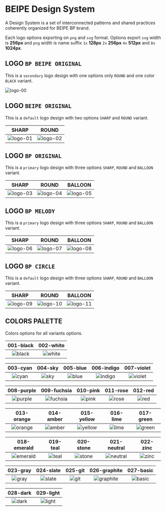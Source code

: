 # BEIPE Design System

A Design System is a set of interconnected patterns and shared practices coherently organized for BEIPE BP brand.

Each logo options exporting on `png` and `svg` format. Options export `svg` width is **256px** and `png` width is name suffix `1x` **128px** `2x` **256px** `4x` **512px** and `8x` **1024px**.

## LOGO `BP BEIPE ORIGINAL`

This is a `secondary` logo design with one options only `ROUND` and one color `BLACK` variant.

![logo-00][00]

[00]: ./asset/logo/png/logo_bp_beipe_original_flat_secondary_round_000-black_2x.png

## LOGO `BEIPE ORIGINAL`

This is a `default` logo design with two options `SHARP` and `ROUND` variant.

|     SHARP      |     ROUND      |
| :------------: | :------------: |
| ![logo-01][01] | ![logo-02][02] |

[01]: ./asset/logo/png/logo_beipe_original_flat_default_sharp_003-cyan_2x.png
[02]: ./asset/logo/png/logo_beipe_original_flat_default_round_003-cyan_2x.png

## LOGO `BP ORIGINAL`

This is a `primary` logo design with three options `SHARP`, `ROUND` and `BALLOON` variant.

|     SHARP      |     ROUND      |    BALLOON     |
| :------------: | :------------: | :------------: |
| ![logo-03][03] | ![logo-04][04] | ![logo-05][05] |

[03]: ./asset/logo/png/logo_bp_original_flat_primary_sharp_003-cyan_2x.png
[04]: ./asset/logo/png/logo_bp_original_flat_primary_round_003-cyan_2x.png
[05]: ./asset/logo/png/logo_bp_original_flat_primary_balloon_003-cyan_2x.png

## LOGO `BP MELODY`

This is a `primary` logo design with three options `SHARP`, `ROUND` and `BALLOON` variant.

|     SHARP      |     ROUND      |    BALLOON     |
| :------------: | :------------: | :------------: |
| ![logo-06][06] | ![logo-07][07] | ![logo-08][08] |

[06]: ./asset/logo/png/logo_bp_melody_flat_primary_sharp_003-cyan_2x.png
[07]: ./asset/logo/png/logo_bp_melody_flat_primary_round_003-cyan_2x.png
[08]: ./asset/logo/png/logo_bp_melody_flat_primary_balloon_003-cyan_2x.png

## LOGO `BP CIRCLE`

This is a `default` logo design with three options `SHARP`, `ROUND` and `BALLOON` variant.

|     SHARP      |     ROUND      |    BALLOON     |
| :------------: | :------------: | :------------: |
| ![logo-09][09] | ![logo-10][10] | ![logo-11][11] |

[09]: ./asset/logo/png/logo_bp_circle_flat_default_sharp_003-cyan_2x.png
[10]: ./asset/logo/png/logo_bp_circle_flat_default_round_003-cyan_2x.png
[11]: ./asset/logo/png/logo_bp_circle_flat_default_balloon_003-cyan_2x.png

## COLORS PALETTE

Colors options for all variants options.

|      001-black      |      002-white      |
| :-----------------: | :-----------------: |
| ![black][001-black] | ![white][002-white] |

|     003-cyan      |     004-sky     |     005-blue      |      006-indigo       |      007-violet       |
| :---------------: | :-------------: | :---------------: | :-------------------: | :-------------------: |
| ![cyan][003-cyan] | ![sky][004-sky] | ![blue][005-blue] | ![indigo][006-indigo] | ![violet][007-violet] |

|      008-purple       |       009-fuchsia       |     010-pink      |     011-rose      |     012-red     |
| :-------------------: | :---------------------: | :---------------: | :---------------: | :-------------: |
| ![purple][008-purple] | ![fuchsia][009-fuchsia] | ![pink][010-pink] | ![rose][011-rose] | ![red][012-red] |

|      013-orange       |      014-amber      |      015-yellow       |     016-lime      |      017-green      |
| :-------------------: | :-----------------: | :-------------------: | :---------------: | :-----------------: |
| ![orange][013-orange] | ![amber][014-amber] | ![yellow][015-yellow] | ![lime][016-lime] | ![green][017-green] |

|       018-emerald       |     019-teal      |      020-stone      |       021-neutral       |     022-zinc      |
| :---------------------: | :---------------: | :-----------------: | :---------------------: | :---------------: |
| ![emerald][018-emerald] | ![teal][019-teal] | ![stone][020-stone] | ![neutral][021-neutral] | ![zinc][022-zinc] |

|     023-gray      |      024-slate      |     025-git     |       026-graphite        |      027-basic      |
| :---------------: | :-----------------: | :-------------: | :-----------------------: | :-----------------: |
| ![gray][023-gray] | ![slate][024-slate] | ![git][025-git] | ![graphite][026-graphite] | ![basic][027-basic] |

|     028-dark      |      029-light      |
| :---------------: | :-----------------: |
| ![dark][028-dark] | ![light][029-light] |

[001-black]: ./asset/logo/png/logo_bp_original_flat_primary_round_001-black_1x.png
[002-white]: ./asset/logo/png/logo_bp_original_flat_primary_round_002-white_1x.png
[003-cyan]: ./asset/logo/png/logo_bp_original_flat_primary_round_003-cyan_1x.png
[004-sky]: ./asset/logo/png/logo_bp_original_flat_primary_round_004-sky_1x.png
[005-blue]: ./asset/logo/png/logo_bp_original_flat_primary_round_005-blue_1x.png
[006-indigo]: ./asset/logo/png/logo_bp_original_flat_primary_round_006-indigo_1x.png
[007-violet]: ./asset/logo/png/logo_bp_original_flat_primary_round_007-violet_1x.png
[008-purple]: ./asset/logo/png/logo_bp_original_flat_primary_round_008-purple_1x.png
[009-fuchsia]: ./asset/logo/png/logo_bp_original_flat_primary_round_009-fuchsia_1x.png
[010-pink]: ./asset/logo/png/logo_bp_original_flat_primary_round_010-pink_1x.png
[011-rose]: ./asset/logo/png/logo_bp_original_flat_primary_round_011-rose_1x.png
[012-red]: ./asset/logo/png/logo_bp_original_flat_primary_round_012-red_1x.png
[013-orange]: ./asset/logo/png/logo_bp_original_flat_primary_round_013-orange_1x.png
[014-amber]: ./asset/logo/png/logo_bp_original_flat_primary_round_014-amber_1x.png
[015-yellow]: ./asset/logo/png/logo_bp_original_flat_primary_round_015-yellow_1x.png
[016-lime]: ./asset/logo/png/logo_bp_original_flat_primary_round_016-lime_1x.png
[017-green]: ./asset/logo/png/logo_bp_original_flat_primary_round_017-green_1x.png
[018-emerald]: ./asset/logo/png/logo_bp_original_flat_primary_round_018-emerald_1x.png
[019-teal]: ./asset/logo/png/logo_bp_original_flat_primary_round_019-teal_1x.png
[020-stone]: ./asset/logo/png/logo_bp_original_flat_primary_round_020-stone_1x.png
[021-neutral]: ./asset/logo/png/logo_bp_original_flat_primary_round_021-neutral_1x.png
[022-zinc]: ./asset/logo/png/logo_bp_original_flat_primary_round_022-zinc_1x.png
[023-gray]: ./asset/logo/png/logo_bp_original_flat_primary_round_023-gray_1x.png
[024-slate]: ./asset/logo/png/logo_bp_original_flat_primary_round_024-slate_1x.png
[025-git]: ./asset/logo/png/logo_bp_original_flat_primary_round_025-git_1x.png
[026-graphite]: ./asset/logo/png/logo_bp_original_flat_primary_round_026-graphite_1x.png
[027-basic]: ./asset/logo/png/logo_bp_original_flat_primary_round_027-basic_1x.png
[028-dark]: ./asset/logo/png/logo_bp_original_flat_primary_round_028-dark_1x.png
[029-light]: ./asset/logo/png/logo_bp_original_flat_primary_round_029-light_1x.png

